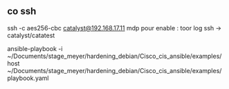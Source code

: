 ## co ssh
ssh -c aes256-cbc catalyst@192.168.17.11 
mdp pour enable : toor
log ssh -> catalyst/catatest

ansible-playbook -i ~/Documents/stage_meyer/hardening_debian/Cisco_cis_ansible/examples/host ~/Documents/stage_meyer/hardening_debian/Cisco_cis_ansible/examples/playbook.yaml